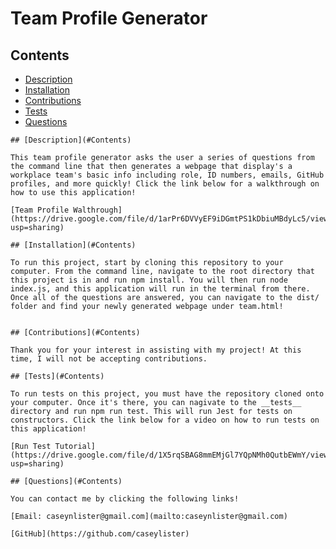 # Team Profile Generator
  
  ## Contents
  
   * [Description](#description)
   * [Installation](#installation)
   * [Contributions](#contributions)
   * [Tests](#tests)
   * [Questions](#questions)
    
    ## [Description](#Contents)
  
    This team profile generator asks the user a series of questions from the command line that then generates a webpage that display's a workplace team's basic info including role, ID numbers, emails, GitHub profiles, and more quickly! Click the link below for a walkthrough on how to use this application!

    [Team Profile Walthrough](https://drive.google.com/file/d/1arPr6DVVyEF9iDGmtPS1kDbiuMBdyLc5/view?usp=sharing)
  
    ## [Installation](#Contents)
  
    To run this project, start by cloning this repository to your computer. From the command line, navigate to the root directory that this project is in and run npm install. You will then run node index.js, and this application will run in the terminal from there. Once all of the questions are answered, you can navigate to the dist/ folder and find your newly generated webpage under team.html!
     
  
    ## [Contributions](#Contents)
  
    Thank you for your interest in assisting with my project! At this time, I will not be accepting contributions.
  
    ## [Tests](#Contents)
  
    To run tests on this project, you must have the repository cloned onto your computer. Once it's there, you can nagivate to the __tests__ directory and run npm run test. This will run Jest for tests on constructors. Click the link below for a video on how to run tests on this application!

    [Run Test Tutorial](https://drive.google.com/file/d/1X5rqSBAG8mmEMjGl7YQpNMh0QutbEWmY/view?usp=sharing)
  
    ## [Questions](#Contents)
  
    You can contact me by clicking the following links!
  
    [Email: caseynlister@gmail.com](mailto:caseynlister@gmail.com)
  
    [GitHub](https://github.com/caseylister)